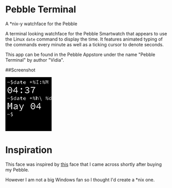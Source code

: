 Pebble Terminal
============

A *nix-y watchface for the Pebble

A terminal looking watchface for the Pebble Smartwatch that appears to use the Linux `date` command to display the time. It features animated typing of the commands every minute as well as a ticking cursor to denote seconds. 

This app can be found in the Pebble Appstore under the name "Pebble Terminal" by author "Vidia". 


##Screenshot

![Image](image.png)


# Inspiration

This face was inspired by [this](http://www.mypebblefaces.com/apps/3905/10185/) face that I came across shortly after buying my Pebble. 

However I am not a big Windows fan so I thought I'd create a *nix one. 
